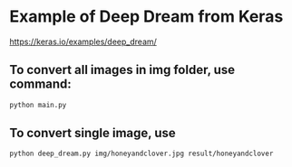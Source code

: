 # Example of Deep Dream from Keras

https://keras.io/examples/deep_dream/

## To convert all images in img folder, use command:

```python
python main.py
```

## To convert single image, use

```
python deep_dream.py img/honeyandclover.jpg result/honeyandclover
```